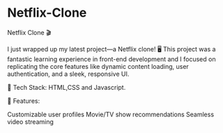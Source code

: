 # Netflix-Clone
Netflix Clone 🎬

I just wrapped up my latest project—a Netflix clone! 🖥️ This project was a fantastic learning experience in front-end development and I focused on replicating the core features like dynamic content loading, user authentication, and a sleek, responsive UI.

🔧 Tech Stack: HTML,CSS and Javascript.

🌟 Features:

Customizable user profiles
Movie/TV show recommendations
Seamless video streaming
